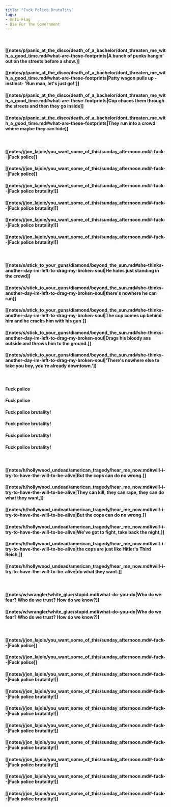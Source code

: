 ```yaml
---
title: "Fuck Police Brutality"
tags:
- Anti-Flag
- Die For The Government
---
```

&nbsp;
#### [[notes/p/panic_at_the_disco/death_of_a_bachelor/dont_threaten_me_with_a_good_time.md#what-are-these-footprints|A bunch of punks hangin' out on the streets before a show.]]
#### [[notes/p/panic_at_the_disco/death_of_a_bachelor/dont_threaten_me_with_a_good_time.md#what-are-these-footprints|Patty wagon pulls up -instinct- 'Run man, let's just go!']]
#### [[notes/p/panic_at_the_disco/death_of_a_bachelor/dont_threaten_me_with_a_good_time.md#what-are-these-footprints|Cop chaces them through the streets and then they go inside]]
#### [[notes/p/panic_at_the_disco/death_of_a_bachelor/dont_threaten_me_with_a_good_time.md#what-are-these-footprints|They run into a crowd where maybe they can hide]]
&nbsp;
#### [[notes/j/jon_lajoie/you_want_some_of_this/sunday_afternoon.md#-fuck--|Fuck police]]
#### [[notes/j/jon_lajoie/you_want_some_of_this/sunday_afternoon.md#-fuck--|Fuck police]]
#### [[notes/j/jon_lajoie/you_want_some_of_this/sunday_afternoon.md#-fuck--|Fuck police brutality!]]
#### [[notes/j/jon_lajoie/you_want_some_of_this/sunday_afternoon.md#-fuck--|Fuck police brutality!]]
#### [[notes/j/jon_lajoie/you_want_some_of_this/sunday_afternoon.md#-fuck--|Fuck police brutality!]]
#### [[notes/j/jon_lajoie/you_want_some_of_this/sunday_afternoon.md#-fuck--|Fuck police brutality!]]
&nbsp;
#### [[notes/s/stick_to_your_guns/diamond/beyond_the_sun.md#she-thinks-another-day-im-left-to-drag-my-broken-soul|He hides just standing in the crowd]]
#### [[notes/s/stick_to_your_guns/diamond/beyond_the_sun.md#she-thinks-another-day-im-left-to-drag-my-broken-soul|there's nowhere he can run]]
#### [[notes/s/stick_to_your_guns/diamond/beyond_the_sun.md#she-thinks-another-day-im-left-to-drag-my-broken-soul|The cop comes up behind him and he cracks him with his gun.]]
#### [[notes/s/stick_to_your_guns/diamond/beyond_the_sun.md#she-thinks-another-day-im-left-to-drag-my-broken-soul|Drags his bloody ass outside and throws him to the ground.]]
#### [[notes/s/stick_to_your_guns/diamond/beyond_the_sun.md#she-thinks-another-day-im-left-to-drag-my-broken-soul|'There's nowhere else to take you boy, you're already downtown.']]
&nbsp;
#### Fuck police
#### Fuck police
#### Fuck police brutality!
#### Fuck police brutality!
#### Fuck police brutality!
#### Fuck police brutality!
&nbsp;
#### [[notes/h/hollywood_undead/american_tragedy/hear_me_now.md#will-i-try-to-have-the-will-to-be-alive|But the cops can do no wrong.]]
#### [[notes/h/hollywood_undead/american_tragedy/hear_me_now.md#will-i-try-to-have-the-will-to-be-alive|They can kill, they can rape, they can do what they want,]]
#### [[notes/h/hollywood_undead/american_tragedy/hear_me_now.md#will-i-try-to-have-the-will-to-be-alive|But the cops can do no wrong.]]
#### [[notes/h/hollywood_undead/american_tragedy/hear_me_now.md#will-i-try-to-have-the-will-to-be-alive|We've got to fight, take back the night,]]
#### [[notes/h/hollywood_undead/american_tragedy/hear_me_now.md#will-i-try-to-have-the-will-to-be-alive|the cops are just like Hitler's Third Reich,]]
#### [[notes/h/hollywood_undead/american_tragedy/hear_me_now.md#will-i-try-to-have-the-will-to-be-alive|do what they want.]]
&nbsp;
#### [[notes/w/wrangler/white_glue/stupid.md#what-do-you-do|Who do we fear? Who do we trust? How do we know?]]
#### [[notes/w/wrangler/white_glue/stupid.md#what-do-you-do|Who do we fear? Who do we trust? How do we know?]]
&nbsp;
#### [[notes/j/jon_lajoie/you_want_some_of_this/sunday_afternoon.md#-fuck--|Fuck police]]
#### [[notes/j/jon_lajoie/you_want_some_of_this/sunday_afternoon.md#-fuck--|Fuck police]]
#### [[notes/j/jon_lajoie/you_want_some_of_this/sunday_afternoon.md#-fuck--|Fuck police brutality!]]
#### [[notes/j/jon_lajoie/you_want_some_of_this/sunday_afternoon.md#-fuck--|Fuck police brutality!]]
#### [[notes/j/jon_lajoie/you_want_some_of_this/sunday_afternoon.md#-fuck--|Fuck police brutality!]]
#### [[notes/j/jon_lajoie/you_want_some_of_this/sunday_afternoon.md#-fuck--|Fuck police brutality!]]
#### [[notes/j/jon_lajoie/you_want_some_of_this/sunday_afternoon.md#-fuck--|Fuck police brutality!]]
#### [[notes/j/jon_lajoie/you_want_some_of_this/sunday_afternoon.md#-fuck--|Fuck police brutality!]]
#### [[notes/j/jon_lajoie/you_want_some_of_this/sunday_afternoon.md#-fuck--|Fuck police brutality!]]
#### [[notes/j/jon_lajoie/you_want_some_of_this/sunday_afternoon.md#-fuck--|Fuck police brutality!]]
